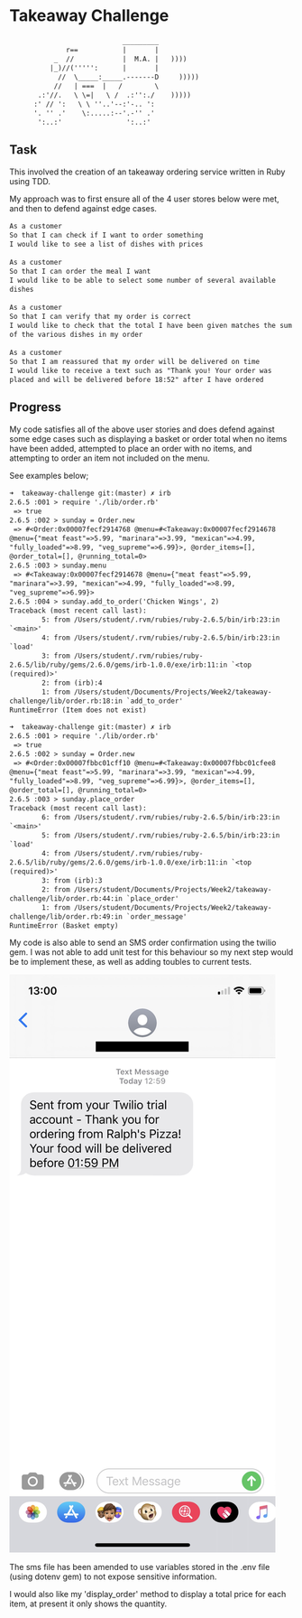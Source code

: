 Takeaway Challenge
==================
```
                            _________
              r==           |       |
           _  //            |  M.A. |   ))))
          |_)//(''''':      |       |
            //  \_____:_____.-------D     )))))
           //   | ===  |   /        \
       .:'//.   \ \=|   \ /  .:'':./    )))))
      :' // ':   \ \ ''..'--:'-.. ':
      '. '' .'    \:.....:--'.-'' .'
       ':..:'                ':..:'

 ```

Task
-------

This involved the creation of an takeaway ordering service written in Ruby using TDD.

My approach was to first ensure all of the 4 user stores below were met, and then to defend against edge cases.

```
As a customer
So that I can check if I want to order something
I would like to see a list of dishes with prices

As a customer
So that I can order the meal I want
I would like to be able to select some number of several available dishes

As a customer
So that I can verify that my order is correct
I would like to check that the total I have been given matches the sum of the various dishes in my order

As a customer
So that I am reassured that my order will be delivered on time
I would like to receive a text such as "Thank you! Your order was placed and will be delivered before 18:52" after I have ordered
```

Progress
---------

My code satisfies all of the above user stories and does defend against some edge cases such as displaying a basket or order total when no items have been added, attempted to place an order with no items, and attempting to order an item not included on the menu.

See examples below;

```
➜  takeaway-challenge git:(master) ✗ irb
2.6.5 :001 > require './lib/order.rb'
 => true
2.6.5 :002 > sunday = Order.new
 => #<Order:0x00007fecf2914768 @menu=#<Takeaway:0x00007fecf2914678 @menu={"meat feast"=>5.99, "marinara"=>3.99, "mexican"=>4.99, "fully_loaded"=>8.99, "veg_supreme"=>6.99}>, @order_items=[], @order_total=[], @running_total=0>
2.6.5 :003 > sunday.menu
 => #<Takeaway:0x00007fecf2914678 @menu={"meat feast"=>5.99, "marinara"=>3.99, "mexican"=>4.99, "fully_loaded"=>8.99, "veg_supreme"=>6.99}>
2.6.5 :004 > sunday.add_to_order('Chicken Wings', 2)
Traceback (most recent call last):
        5: from /Users/student/.rvm/rubies/ruby-2.6.5/bin/irb:23:in `<main>'
        4: from /Users/student/.rvm/rubies/ruby-2.6.5/bin/irb:23:in `load'
        3: from /Users/student/.rvm/rubies/ruby-2.6.5/lib/ruby/gems/2.6.0/gems/irb-1.0.0/exe/irb:11:in `<top (required)>'
        2: from (irb):4
        1: from /Users/student/Documents/Projects/Week2/takeaway-challenge/lib/order.rb:18:in `add_to_order'
RuntimeError (Item does not exist)
```

```
➜  takeaway-challenge git:(master) ✗ irb
2.6.5 :001 > require './lib/order.rb'
 => true
2.6.5 :002 > sunday = Order.new
 => #<Order:0x00007fbbc01cff10 @menu=#<Takeaway:0x00007fbbc01cfee8 @menu={"meat feast"=>5.99, "marinara"=>3.99, "mexican"=>4.99, "fully_loaded"=>8.99, "veg_supreme"=>6.99}>, @order_items=[], @order_total=[], @running_total=0>
2.6.5 :003 > sunday.place_order
Traceback (most recent call last):
        6: from /Users/student/.rvm/rubies/ruby-2.6.5/bin/irb:23:in `<main>'
        5: from /Users/student/.rvm/rubies/ruby-2.6.5/bin/irb:23:in `load'
        4: from /Users/student/.rvm/rubies/ruby-2.6.5/lib/ruby/gems/2.6.0/gems/irb-1.0.0/exe/irb:11:in `<top (required)>'
        3: from (irb):3
        2: from /Users/student/Documents/Projects/Week2/takeaway-challenge/lib/order.rb:44:in `place_order'
        1: from /Users/student/Documents/Projects/Week2/takeaway-challenge/lib/order.rb:49:in `order_message'
RuntimeError (Basket empty)
```

My code is also able to send an SMS order confirmation using the twilio gem. I was not able to add unit test for this behaviour so my next step would be to implement these, as well as adding toubles to current tests.

<img src="./IMG_0567.jpg">

The sms file has been amended to use variables stored in the .env file (using dotenv gem) to not expose sensitive information.

I would also like my 'display_order' method to display a total price for each item, at present it only shows the quantity.  
